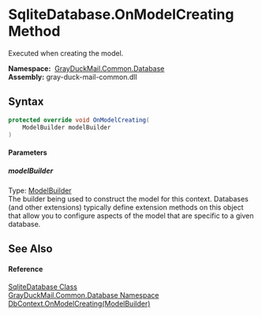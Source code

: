 SqliteDatabase.OnModelCreating Method
=====================================
Executed when creating the model.

  **Namespace:**  [GrayDuckMail.Common.Database][1]  
  **Assembly:** gray-duck-mail-common.dll

Syntax
------

```csharp
protected override void OnModelCreating(
	ModelBuilder modelBuilder
)
```

#### Parameters

##### *modelBuilder*
Type: [ModelBuilder][2]  
 The builder being used to construct the model for this context. Databases (and other extensions) typically define extension methods on this object that allow you to configure aspects of the model that are specific to a given database.


See Also
--------

#### Reference
[SqliteDatabase Class][3]  
[GrayDuckMail.Common.Database Namespace][1]  
[DbContext.OnModelCreating(ModelBuilder)][4]  

[1]: ../README.md
[2]: https://docs.microsoft.com/dotnet/api/microsoft.entityframeworkcore.modelbuilder
[3]: README.md
[4]: https://docs.microsoft.com/dotnet/api/microsoft.entityframeworkcore.dbcontext.onmodelcreating#microsoft-entityframeworkcore-dbcontext-onmodelcreating(microsoft-entityframeworkcore-modelbuilder)